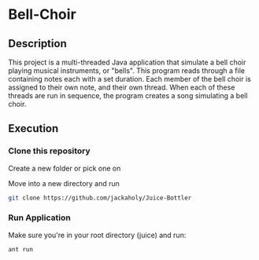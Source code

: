 # Bell-Choir

## Description

This project is a multi-threaded Java application that simulate a bell choir playing musical instruments, or "bells". This program reads through a file containing notes each with a set duration. Each member of the bell choir is assigned to their own note, and their own thread. When each of these threads are run in sequence, the program creates a song simulating a bell choir.

## Execution

### Clone this repository

Create a new folder or pick one on 

Move into a new directory and run

```bash
git clone https://github.com/jackaholy/Juice-Bottler
```

### Run Application

Make sure you're in your root directory (juice) and run:

```bash
ant run
```
